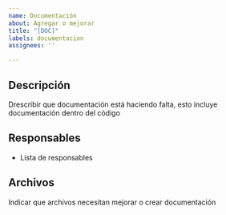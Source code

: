 ```yaml
---
name: Documentación
about: Agregar o mejorar
title: "[DOC]"
labels: documentacion
assignees: ''

---
```


## Descripción

Drescribir que documentación está haciendo falta, esto incluye documentación dentro del código

## Responsables

* Lista de responsables

## Archivos

Indicar que archivos necesitan mejorar o crear documentación
